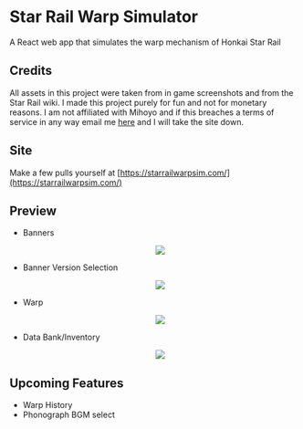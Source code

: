 
# Star Rail Warp Simulator
A React web app that simulates the warp mechanism of Honkai Star Rail

## Credits

  All assets in this project were taken from in game screenshots and from the Star Rail wiki. I made this project purely for fun and not for monetary reasons. I am not affiliated with Mihoyo and if this breaches a terms of service in any way email me  <a href="mailto:mike.li0623@gmail.com">here</a> and I will take the site down.

## Site

Make a few pulls yourself at [https://starrailwarpsim.com/](https://starrailwarpsim.com/)

## Preview

- Banners
  <p align="center">
    <img src="./gifs/banners.gif">
  </p>

- Banner Version Selection
  <p align="center">
    <img src="./gifs/banner-select.gif">
  </p>

- Warp
  <p align="center">
    <img src="./gifs/warp.gif">
  </p>
  
- Data Bank/Inventory
  <p align="center">
    <img src="./gifs/data-bank.gif">
  </p>

## Upcoming Features

- Warp History
- Phonograph BGM select
